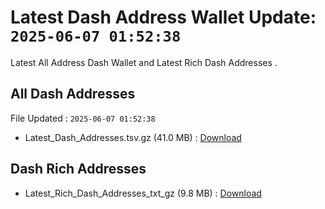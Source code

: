 # Latest Dash Address Wallet Update: `2025-06-07 01:52:38`

Latest All Address Dash Wallet and Latest Rich Dash Addresses .

## All Dash Addresses

File Updated : `2025-06-07 01:52:38`

- Latest_Dash_Addresses.tsv.gz (41.0 MB) : [Download](https://github.com/Pymmdrza/Rich-Address-Wallet/releases/tag/Dash)

## Dash Rich Addresses

- Latest_Rich_Dash_Addresses_txt_gz (9.8 MB) : [Download](https://github.com/Pymmdrza/Rich-Address-Wallet/releases/tag/Dash)
